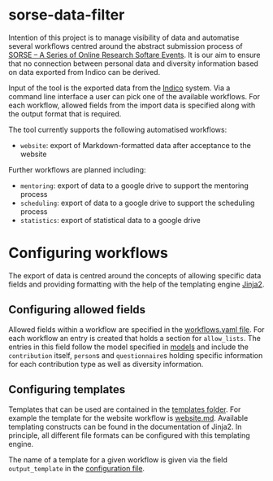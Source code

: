 # sorse-data-filter

Intention of this project is to manage visibility of data and automatise several
workflows centred around the abstract submission process of [SORSE – A Series of
Online Research Softare Events](http://sorse.github.io). It is our aim to ensure
that no connection between personal data and diversity information based on data
exported from Indico can be derived.

Input of the tool is the exported data from the [Indico](https://getindico.io) system.
Via a command line interface a user can pick one of the available workflows. For each
workflow, allowed fields from the import data is specified along with the output format
that is required.

The tool currently supports the following automatised workflows:

* ``website``: export of Markdown-formatted data after acceptance to the website

Further workflows are planned including:

* ``mentoring``: export of data to a google drive to support the mentoring process
* ``scheduling``: export of data to a google drive to support the scheduling process
* ``statistics``: export of statistical data to a google drive

# Configuring workflows

The export of data is centred around the concepts of allowing specific data fields
and providing formatting with the help of the templating engine
[Jinja2](https://jinja.palletsprojects.com/en/2.11.x/).

## Configuring allowed fields

Allowed fields within a workflow are specified in the
[workflows.yaml file](workflows.yaml). For each workflow an entry is created that
holds a section for ``allow_lists``. The entries in this field follow the model
specified in [models](models) and include the ``contribution`` itself, ``person``s
and ``questionnaire``s holding specific information for each contribution type
as well as diversity information.

## Configuring templates

Templates that can be used are contained in the [templates folder](templates).
For example the template for the website workflow is [website.md](templates/website.md).
Available templating constructs can be found in the documentation of Jinja2. In
principle, all different file formats can be configured with this templating engine.

The name of a template for a given workflow is given via the field
``output_template`` in the [configuration file](workflows.yaml).
